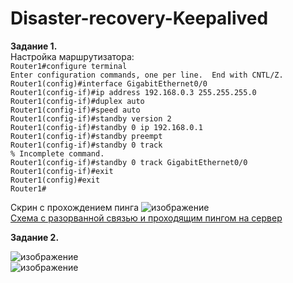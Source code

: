 # Disaster-recovery-Keepalived  
**Задание 1.**  
Настройка маршрутизатора:  
`Router1#configure terminal`  
`Enter configuration commands, one per line.  End with CNTL/Z.`  
`Router1(config)#interface GigabitEthernet0/0`  
`Router1(config-if)#ip address 192.168.0.3 255.255.255.0`  
`Router1(config-if)#duplex auto`  
`Router1(config-if)#speed auto`  
`Router1(config-if)#standby version 2`  
`Router1(config-if)#standby 0 ip 192.168.0.1`  
`Router1(config-if)#standby preempt`  
`Router1(config-if)#standby 0 track`  
`% Incomplete command.`  
`Router1(config-if)#standby 0 track GigabitEthernet0/0`  
`Router1(config-if)#exit`  
`Router1(config)#exit`  
`Router1#`  

Скрин с прохождением пинга
![изображение](https://github.com/Copakaban/Disaster-recovery-Keepalived/assets/118304300/88b616e1-0911-4333-90e1-1171fdbcfa63)  
[Схема с разорванной связью и проходящим пингом на сервер](https://github.com/Copakaban/Disaster-recovery-Keepalived/raw/main/Z1.pkt)

**Задание 2.**  

![изображение](https://github.com/Copakaban/Disaster-recovery-Keepalived/assets/118304300/d87062db-ab44-4af7-b8f9-7dd40fb82274)  
![изображение](https://github.com/Copakaban/Disaster-recovery-Keepalived/assets/118304300/25b4b5c1-037f-4d54-a2d6-fa32f571d3cf)  
